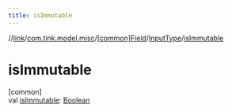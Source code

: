 ```yaml
---
title: isImmutable
---
```

//[link](../../../../index.html)/[com.tink.model.misc](../../index.html)/[[common]Field](../index.html)/[InputType](index.html)/[isImmutable](is-immutable.html)



# isImmutable



[common]\
val [isImmutable](is-immutable.html): [Boolean](https://kotlinlang.org/api/latest/jvm/stdlib/kotlin/-boolean/index.html)




